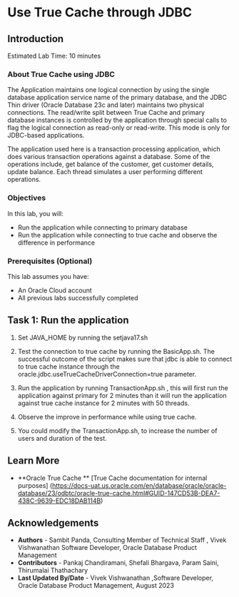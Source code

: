 # Use True Cache through JDBC

## Introduction


Estimated Lab Time: 10 minutes

### About True Cache using JDBC
The Application maintains one logical connection by using the single database application service name of the primary database, and the JDBC Thin driver (Oracle Database 23c and later) maintains two physical connections. The read/write split between True Cache and primary database instances is controlled by the application through special calls to flag the logical connection as read-only or read-write. This mode is only for JDBC-based applications.

The application used here is a transaction processing application, which does various transaction operations against a database. Some of the operations include, get balance of the customer, get customer details, update balance. Each thread simulates a user performing different operations. 

### Objectives

In this lab, you will:
* Run the application while connecting to primary database 
* Run the application while connecting to true cache and observe the difference in performance

### Prerequisites (Optional)

This lab assumes you have:
* An Oracle Cloud account
* All previous labs successfully completed

## Task 1: Run the application

1. Set JAVA_HOME by running the setjava17.sh

2. Test the connection to true cache by running the BasicApp.sh. The successful outcome of the script 
makes sure that jdbc is able to connect to true cache instance through the oracle.jdbc.useTrueCacheDriverConnection=true parameter.
2. Run the application by running TransactionApp.sh , this will first run the application against primary for 2 minutes than it will run the application against true cache instance for 2 minutes with 50 threads.

3. Observe the improve in performance while using true cache.

4. You could modify the TransactionApp.sh, to increase the number of users and duration of the test.

## Learn More

-  **Oracle True Cache ** 
[True Cache documentation for internal purposes] (https://docs-uat.us.oracle.com/en/database/oracle/oracle-database/23/odbtc/oracle-true-cache.html#GUID-147CD53B-DEA7-438C-9639-EDC18DAB114B)


## Acknowledgements
* **Authors** - Sambit Panda, Consulting Member of Technical Staff , Vivek Vishwanathan Software Developer, Oracle Database Product Management
* **Contributors** - Pankaj Chandiramani, Shefali Bhargava, Param Saini, Thirumalai Thathachary
* **Last Updated By/Date** - Vivek Vishwanathan ,Software Developer, Oracle Database Product Management, August 2023
